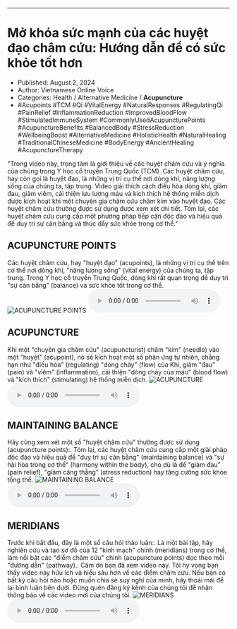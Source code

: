 
---

# Mở khóa sức mạnh của các huyệt đạo châm cứu: Hướng dẫn để có sức khỏe tốt hơn

- Published: August 2, 2024
- Author: Vietnamese Online Voice
- Categories: Health / Alternative Medicine / **Acupuncture**
- #Acupoints #TCM #Qi #VitalEnergy #NaturalResponses #RegulatingQi #PainRelief #InflammationReduction #ImprovedBloodFlow #StimulatedImmuneSystem #CommonlyUsedAcupuncturePoints #AcupunctureBenefits #BalancedBody #StressReduction #WellbeingBoost #AlternativeMedicine #HolisticHealth #NaturalHealing #TraditionalChineseMedicine #BodyEnergy #AncientHealing #AcupunctureTherapy

"Trong video này, trọng tâm là giới thiệu về các huyệt châm cứu và ý nghĩa của chúng trong Y học cổ truyền Trung Quốc (TCM). Các huyệt châm cứu, hay còn gọi là huyệt đạo, là những vị trí cụ thể nơi dòng khí, năng lượng sống của chúng ta, tập trung. Video giải thích cách điều hòa dòng khí, giảm đau, giảm viêm, cải thiện lưu lượng máu và kích thích hệ thống miễn dịch được kích hoạt khi một chuyên gia châm cứu châm kim vào huyệt đạo. Các huyệt châm cứu thường được sử dụng được xem xét chi tiết. Tóm lại, các huyệt châm cứu cung cấp một phương pháp tiếp cận độc đáo và hiệu quả để duy trì sự cân bằng và thúc đẩy sức khỏe trong cơ thể."


## ACUPUNCTURE POINTS

Các huyệt châm cứu, hay "huyệt đạo" (acupoints), là những vị trí cụ thể trên cơ thể nơi dòng khí, "năng lượng sống" (vital energy) của chúng ta, tập trung. Trong Y học cổ truyền Trung Quốc, dòng khí rất quan trọng để duy trì "sự cân bằng" (balance) và sức khỏe tốt trong cơ thể.
![ACUPUNCTURE POINTS](https://http-archiver-apis-production-80.schnworks.com/storage/images/transitions/2024-08-02/transition--25795641154-Montserrat-Thin-880E4F.jpg)
<audio controls>
    <source src="https://http-archiver-apis-production-80.schnworks.com/storage/storage/audio/file-3176513087.mp3" type="audio/mpeg">
</audio>



## ACUPUNCTURE

Khi một "chuyên gia châm cứu" (acupuncturist) châm "kim" (needle) vào một "huyệt" (acupoint), nó sẽ kích hoạt một số phản ứng tự nhiên, chẳng hạn như "điều hòa" (regulating) "dòng chảy" (flow) của Khí, giảm "đau" (pain) và "viêm" (inflammation), cải thiện "dòng chảy của máu" (blood flow) và "kích thích" (stimulating) hệ thống miễn dịch.
![ACUPUNCTURE](https://http-archiver-apis-production-80.schnworks.com/storage/images/transitions/2024-08-02/transition-16583932319-Montserrat-Thin-880E4F.jpg)
<audio controls>
    <source src="https://http-archiver-apis-production-80.schnworks.com/storage/storage/audio/file-8107843341.mp3" type="audio/mpeg">
</audio>



## MAINTAINING BALANCE

Hãy cùng xem xét một số "huyệt châm cứu" thường được sử dụng (acupuncture points):. Tóm lại, các huyệt châm cứu cung cấp một giải pháp độc đáo và hiệu quả để "duy trì sự cân bằng" (maintaining balance) và "sự hài hòa trong cơ thể" (harmony within the body), cho dù là để "giảm đau" (pain relief), "giảm căng thẳng" (stress reduction) hay tăng cường sức khỏe tổng thể.
![MAINTAINING BALANCE](https://http-archiver-apis-production-80.schnworks.com/storage/images/transitions/2024-08-02/transition-591047086-Montserrat-Medium-303F9F.jpg)
<audio controls>
    <source src="https://http-archiver-apis-production-80.schnworks.com/storage/storage/audio/file-18707781058.mp3" type="audio/mpeg">
</audio>



## MERIDIANS

Trước khi bắt đầu, đây là một số câu hỏi thảo luận:. Là một bài tập, hãy nghiên cứu và tạo sơ đồ của 12 "kinh mạch" chính (meridians) trong cơ thể, làm nổi bật các "điểm châm cứu" chính (acupuncture points) dọc theo mỗi "đường dẫn" (pathway).. Cảm ơn bạn đã xem video này. Tôi hy vọng bạn thấy video này hữu ích và hiểu sâu hơn về các điểm châm cứu. Nếu bạn có bất kỳ câu hỏi nào hoặc muốn chia sẻ suy nghĩ của mình, hãy thoải mái để lại bình luận bên dưới. Đừng quên đăng ký kênh của chúng tôi để nhận thông báo về các video mới của chúng tôi.
![MERIDIANS](https://http-archiver-apis-production-80.schnworks.com/storage/images/transitions/2024-08-02/transition--52058373224-Montserrat-Black-512DA8.jpg)
<audio controls>
    <source src="https://http-archiver-apis-production-80.schnworks.com/storage/storage/audio/file-9706731441.mp3" type="audio/mpeg">
</audio>

